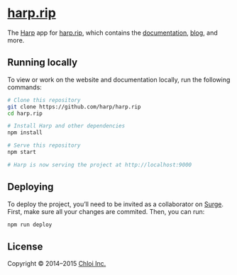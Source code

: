 # [harp.rip](https://harp.rip)

The [Harp](https://github.com/sintaxi/harp) app for [harp.rip](https://harp.rip), which contains the [documentation](https://harp.rip/docs), [blog](https://harp.rip/blog), and more.

## Running locally

To view or work on the website and documentation locally, run the following commands:

```bash
# Clone this repository
git clone https://github.com/harp/harp.rip
cd harp.rip

# Install Harp and other dependencies
npm install

# Serve this repository
npm start

# Harp is now serving the project at http://localhost:9000
```

## Deploying

To deploy the project, you’ll need to be invited as a collaborator on [Surge](http://surge.sh). First, make sure all your changes are commited. Then, you can run:

```bash
npm run deploy
```

## License

Copyright © 2014–2015 [Chloi Inc.](http://chloi.io)
